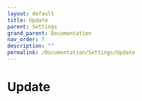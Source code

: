 ```yaml
---
layout: default
title: Update
parent: Settings
grand_parent: Documentation
nav_order: 7
description: ""
permalink: /Documentation/Settings/Update
---
```


# Update
